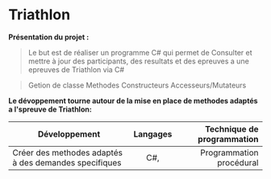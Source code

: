 # Triathlon
  **Présentation du projet :**
>Le but est de réaliser un programme C# qui permet de Consulter et mettre à jour des participants, des resultats et des epreuves a une epreuves de Triathlon via C#

  >Getion de classe
  >Methodes
  >Constructeurs
  >Accesseurs/Mutateurs

**Le dévoppement tourne autour de la mise en place de methodes adaptés a l'spreuve de Triathlon:**

|Développement                                         |Langages |Technique de programmation                           |
|------------------------------------------------------|:-------:|----------------------------------------------------:|
|Créer des methodes adaptés à des demandes specifiques |C#,      |Programmation procédural                             |
